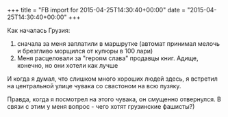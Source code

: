 +++
title = "FB import for 2015-04-25T14:30:40+00:00"
date = "2015-04-25T14:30:40+00:00"
+++

Как началась Грузия: 

1. сначала за меня заплатили в маршрутке (автомат принимал мелочь и брезгливо морщился от купюры в 100 лари)
2. Меня расцеловали за "героям слава" продавцы книг. Адище, конечно, но они хотели как лучше

И когда я думал, что слишком много хороших людей здесь, я встретил на центральной улице чувака со свастоном на всю пузяку.

Правда, когда я посмотрел на этого чувака, он смущенно отвернулся. В связи с этим у меня вопрос - чего хотят грузинские фашисты?)



